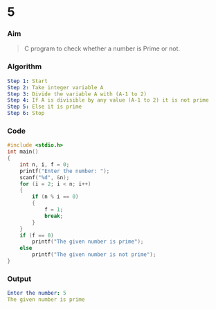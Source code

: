 # 5

### Aim

> C program to check whether a number is Prime or not.

### Algorithm

```yml
Step 1: Start
Step 2: Take integer variable A
Step 3: Divide the variable A with (A-1 to 2)
Step 4: If A is divisible by any value (A-1 to 2) it is not prime
Step 5: Else it is prime
Step 6: Stop
```

### Code

```c
#include <stdio.h>
int main()
{
    int n, i, f = 0;
    printf("Enter the number: ");
    scanf("%d", &n);
    for (i = 2; i < n; i++)
    {
        if (n % i == 0)
        {
            f = 1;
            break;
        }
    }
    if (f == 0)
        printf("The given number is prime");
    else
        printf("The given number is not prime");
}
```

### Output

```yml
Enter the number: 5
The given number is prime
```